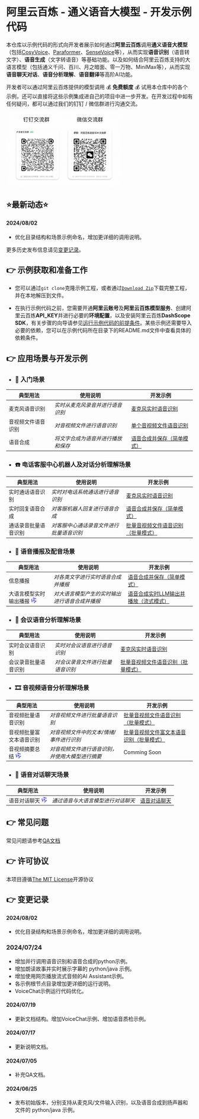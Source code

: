 # 阿里云百炼 - 通义语音大模型 - 开发示例代码

本仓库以示例代码的形式向开发者展示如何通过<strong>阿里云百炼</strong>调用<strong>通义语音大模型</strong>（包括[CosyVoice](https://fun-audio-llm.github.io/)、[Paraformer](https://github.com/modelscope/FunASR)、[SenseVoice](https://fun-audio-llm.github.io/)等），从而实现<strong>语音识别</strong>（语音转文字）、<strong>语音生成</strong>（文字转语音）等基础功能。以及如何结合阿里云百炼支持的大语言模型（包括通义千问、百川、月之暗面、零一万物、MiniMax等），从而实现<strong>语音聊天对话</strong>、<strong>语音分析理解</strong>、<strong>语音翻译</strong>等高阶AI功能。

开发者可以通过阿里云百炼提供的模型调用 :moneybag: **免费额度** :moneybag: 试用本仓库中的各个示例，还可以直接将这些示例集成进自己的项目中进一步开发。在开发过程中如有任何疑问，都可以通过我们的钉钉 / 微信群进行沟通交流。

<img src="./docs/image/groups.png" height="200"/>

## ⭐最新动态⭐
#### 2024/08/02
- 优化目录结构和场景示例命名，增加更详细的调用说明。

更多历史发布信息请见[变更记录](#point_right-变更记录)。

## :point_right: 示例获取和准备工作
- 您可以通过`git clone`克隆示例工程，或者通过[`Download Zip`](https://github.com/aliyun/alibabacloud-bailian-speech-demo/archive/refs/heads/master.zip)下载完整工程，并在本地解压到文件。

- 在执行示例代码之前，您需要开通**阿里云账号**及**阿里云百炼模型服务**、创建阿里云百炼**API\_KEY**并进行必要的**环境配置**，以及安装阿里云百炼**DashScope SDK**，有关步骤的向导请参见[运行示例代码的前提条件](./PREREQUISITES.md)。某些示例还需要导入必要的依赖，您可以在示例代码所在目录下的README.md文件中查看具体的依赖条件。

## :point_right: 应用场景与开发示例

* ### :rocket: 入门场景

| 典型用法 | 使用说明 | 开发示例                                                                          |
| --- | --- |-------------------------------------------------------------------------------|
| 麦克风语音识别 | *实时从麦克风录音并进行语音识别* | [麦克风实时语音识别](./samples/speech-recognition/recognize_speech_from_microphone)    |
| 音视频文件语音识别 | *对音视频文件进行语音识别* | [单个音视频文件语音识别](./samples/speech-recognition/recognize_speech_from_single_file) |
| 语音合成 | *将文字合成为语音并进行播放和保存* | [语音合成并保存（简单模式）](./samples/speech-synthesizer/synthesize_speech_from_text)         |

* ### :telephone: 电话客服中心机器人及对话分析理解场景
| 典型用法 | 使用说明 | 开发示例                                                                                        |
| --- | --- |---------------------------------------------------------------------------------------------|
| 实时通话语音识别 | *实时对电话系统通话进行语音识别* | [麦克风实时语音识别](./samples/speech-recognition/recognize_speech_from_microphone)                    |
| 实时回复语音合成 | *对客服机器人回复进行语音合成* | [语音合成并保存（简单模式）](./samples/speech-synthesizer/synthesize_speech_from_text)                       |
| 通话录音批量语音识别 | *对客服中心通话录音文件进行批量语音识别* | [批量音视频文件语音识别（批量模式）](./samples/speech-recognition/recognize_speech_from_files_by_batch_mode) |


* ### :loudspeaker: 语音播报及配音场景
| 典型用法 | 使用说明 | 开发示例                                                                                |
| --- | --- |-------------------------------------------------------------------------------------|
| 信息播报 | *对各类文字进行实时语音合成并播报* | [语音合成并保存（简单模式）](./samples/speech-synthesizer/synthesize_speech_from_text)               |
| 大语言模型实时输出播报 <img src="./docs/image/logo.svg" height="15"/> | *对大语言模型产生的实时输出进行语音合成并播报* | [语音合成实时LLM输出并播放（流式模式）](./samples/speech-synthesizer/synthesize_speech_from_llm_by_streaming_mode)      |

* ### :raising_hand: 会议语音分析理解场景
| 典型用法 | 使用说明 | 开发示例                                                                                        |
| --- | --- |---------------------------------------------------------------------------------------------|
| 实时会议语音识别 | *实时对会议语音进行语音识别* | [麦克风实时语音识别](./samples/speech-recognition/recognize_speech_from_microphone)                    |
| 会议录音批量语音识别 | *对会议录音文件进行批量语音识别* | [批量音视频文件语音识别（批量模式）](./samples/speech-recognition/recognize_speech_from_files_by_batch_mode) |


* ### :film_strip: 音视频语音分析理解场景
| 典型用法                                                   | 使用说明                      | 开发示例                                                                                        |
|--------------------------------------------------------|---------------------------|---------------------------------------------------------------------------------------------|
| 音视频批量语音识别                        | *对音视频文件进行批量语音识别*          | [批量音视频文件语音识别（批量模式）](./samples/speech-recognition/recognize_speech_from_files_by_batch_mode) |
| 音视频批量富文本语音识别            | *对音视频文件中的文本/情绪/事件进行识别*    | [批量音视频文件富文本语音识别（批量模式）](./samples/speech-recognition/recognize_speech_with_paralinguistics_from_files_by_batch_mode)  |
| 音视频摘要总结 <img src="./docs/image/logo.svg" height="15"/> | *对音视频文件进行语音识别，并使用大模型进行摘要* | Comming Soon                                                                                |

* ### :speech_balloon: 语音对话聊天场景
| 典型用法 | 使用说明 | 开发示例                                       |
| --- | --- |--------------------------------------------|
| 语音对话聊天 <img src="./docs/image/logo.svg" height="15"/>  | *通过语音与大语言模型进行对话聊天* | [语音对话聊天](./samples/speech-plus/voice-chat) |

## :point_right: 常见问题

常见问题请参考[QA文档](docs/QA/qa.md)

## :point_right: 许可协议

本项目遵循[The MIT License](https://opensource.org/license/MIT)开源协议

## :point_right: 变更记录

#### 2024/08/02
- 优化目录结构和场景示例命名，增加更详细的调用说明。

### 2024/07/24
- 增加并行调用语音识别和语音合成的python示例。
- 增加朗读故事并实时展示字幕的 python/java 示例。
- 增加使用网页播放流式音频的AI Assistant示例。
- 各示例根节点目录增加更详细的运行说明。
- VoiceChat示例运行代码优化。

#### 2024/07/19
- 更新文档结构。增加VoiceChat示例、增加语音质检示例。

#### 2024/07/17
- 更新说明文档。

#### 2024/07/05
- 补充QA文档。

#### 2024/06/25
- 发布初始版本，分别支持从麦克风/文件输入识别，以及语音合成到扬声器和文件的 python/java 示例。